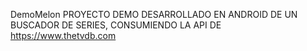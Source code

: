 DemoMelon
PROYECTO DEMO DESARROLLADO EN ANDROID DE UN BUSCADOR DE SERIES, CONSUMIENDO LA API DE https://www.thetvdb.com
